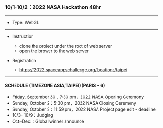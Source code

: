 ### 10/1-10/2：2022 NASA Hackathon 48hr

---

- Type: WebGL

---

- Instruction
  - clone the project under the root of web server
  - open the brower to the web server


- Registration
  - https://2022.spaceappschallenge.org/locations/taipei

---

#### SCHEDULE  (TIMEZONE ASIA/TAIPEI) (PARIS + 6)
- Friday, September 30：7:30 pm，2022 NASA  Opening Ceremony
- Sunday, October 2：5:30 pm，2022 NASA  Closing Ceremony
- Sunday, October 2：11:59 pm，2022 NASA Project page edit - deadline
- 10/3- 10/9：Judging
- Oct~Dec:：Global winner announce
